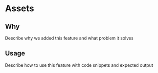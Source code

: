 # Assets

## Why
Describe why we added this feature and what problem it solves

## Usage
Describe how to use this feature with code snippets and expected output
